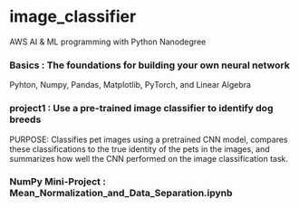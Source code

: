 # image_classifier

AWS AI & ML programming with Python Nanodegree 

### Basics : The foundations for building your own neural network
Pyhton, Numpy, Pandas, Matplotlib, PyTorch, and Linear Algebra

### project1 : Use a pre-trained image classifier to identify dog breeds

PURPOSE: Classifies pet images using a pretrained CNN model, compares these classifications to the true identity of the pets in the images, and summarizes how well the CNN performed on the image classification task.

### NumPy Mini-Project : Mean_Normalization_and_Data_Separation.ipynb
